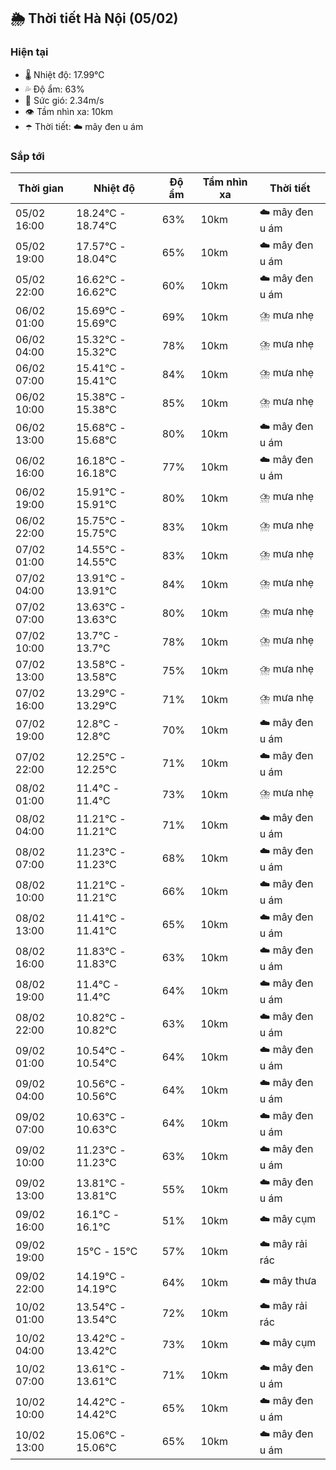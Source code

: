 ## 🌦️ Thời tiết Hà Nội (05/02)

### Hiện tại

- 🌡️ Nhiệt độ: 17.99℃
- 💦 Độ ẩm: 63%
- 💨 Sức gió: 2.34m/s
- 👁️ Tầm nhìn xa: 10km
- ☂️ Thời tiết: ☁️ mây đen u ám

### Sắp tới

| Thời gian | Nhiệt độ | Độ ẩm | Tầm nhìn xa | Thời tiết |
| --- | --- | --- | --- | --- |
| 05/02 16:00 | 18.24℃ - 18.74℃ | 63% | 10km | ☁️ mây đen u ám |
| 05/02 19:00 | 17.57℃ - 18.04℃ | 65% | 10km | ☁️ mây đen u ám |
| 05/02 22:00 | 16.62℃ - 16.62℃ | 60% | 10km | ☁️ mây đen u ám |
| 06/02 01:00 | 15.69℃ - 15.69℃ | 69% | 10km | ⛈️ mưa nhẹ |
| 06/02 04:00 | 15.32℃ - 15.32℃ | 78% | 10km | ⛈️ mưa nhẹ |
| 06/02 07:00 | 15.41℃ - 15.41℃ | 84% | 10km | ⛈️ mưa nhẹ |
| 06/02 10:00 | 15.38℃ - 15.38℃ | 85% | 10km | ⛈️ mưa nhẹ |
| 06/02 13:00 | 15.68℃ - 15.68℃ | 80% | 10km | ☁️ mây đen u ám |
| 06/02 16:00 | 16.18℃ - 16.18℃ | 77% | 10km | ☁️ mây đen u ám |
| 06/02 19:00 | 15.91℃ - 15.91℃ | 80% | 10km | ⛈️ mưa nhẹ |
| 06/02 22:00 | 15.75℃ - 15.75℃ | 83% | 10km | ⛈️ mưa nhẹ |
| 07/02 01:00 | 14.55℃ - 14.55℃ | 83% | 10km | ⛈️ mưa nhẹ |
| 07/02 04:00 | 13.91℃ - 13.91℃ | 84% | 10km | ⛈️ mưa nhẹ |
| 07/02 07:00 | 13.63℃ - 13.63℃ | 80% | 10km | ⛈️ mưa nhẹ |
| 07/02 10:00 | 13.7℃ - 13.7℃ | 78% | 10km | ⛈️ mưa nhẹ |
| 07/02 13:00 | 13.58℃ - 13.58℃ | 75% | 10km | ⛈️ mưa nhẹ |
| 07/02 16:00 | 13.29℃ - 13.29℃ | 71% | 10km | ⛈️ mưa nhẹ |
| 07/02 19:00 | 12.8℃ - 12.8℃ | 70% | 10km | ☁️ mây đen u ám |
| 07/02 22:00 | 12.25℃ - 12.25℃ | 71% | 10km | ☁️ mây đen u ám |
| 08/02 01:00 | 11.4℃ - 11.4℃ | 73% | 10km | ⛈️ mưa nhẹ |
| 08/02 04:00 | 11.21℃ - 11.21℃ | 71% | 10km | ☁️ mây đen u ám |
| 08/02 07:00 | 11.23℃ - 11.23℃ | 68% | 10km | ☁️ mây đen u ám |
| 08/02 10:00 | 11.21℃ - 11.21℃ | 66% | 10km | ☁️ mây đen u ám |
| 08/02 13:00 | 11.41℃ - 11.41℃ | 65% | 10km | ☁️ mây đen u ám |
| 08/02 16:00 | 11.83℃ - 11.83℃ | 63% | 10km | ☁️ mây đen u ám |
| 08/02 19:00 | 11.4℃ - 11.4℃ | 64% | 10km | ☁️ mây đen u ám |
| 08/02 22:00 | 10.82℃ - 10.82℃ | 63% | 10km | ☁️ mây đen u ám |
| 09/02 01:00 | 10.54℃ - 10.54℃ | 64% | 10km | ☁️ mây đen u ám |
| 09/02 04:00 | 10.56℃ - 10.56℃ | 64% | 10km | ☁️ mây đen u ám |
| 09/02 07:00 | 10.63℃ - 10.63℃ | 64% | 10km | ☁️ mây đen u ám |
| 09/02 10:00 | 11.23℃ - 11.23℃ | 63% | 10km | ☁️ mây đen u ám |
| 09/02 13:00 | 13.81℃ - 13.81℃ | 55% | 10km | ☁️ mây đen u ám |
| 09/02 16:00 | 16.1℃ - 16.1℃ | 51% | 10km | ☁️ mây cụm |
| 09/02 19:00 | 15℃ - 15℃ | 57% | 10km | ☁️ mây rải rác |
| 09/02 22:00 | 14.19℃ - 14.19℃ | 64% | 10km | ☁️ mây thưa |
| 10/02 01:00 | 13.54℃ - 13.54℃ | 72% | 10km | ☁️ mây rải rác |
| 10/02 04:00 | 13.42℃ - 13.42℃ | 73% | 10km | ☁️ mây cụm |
| 10/02 07:00 | 13.61℃ - 13.61℃ | 71% | 10km | ☁️ mây đen u ám |
| 10/02 10:00 | 14.42℃ - 14.42℃ | 65% | 10km | ☁️ mây đen u ám |
| 10/02 13:00 | 15.06℃ - 15.06℃ | 65% | 10km | ☁️ mây đen u ám |
